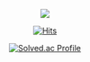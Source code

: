 <div align="center">

  <!--
**dlwltn0350/dlwltn0350** is a ✨ _special_ ✨ repository because its `README.md` (this file) appears on your GitHub profile.

Here are some ideas to get you started:

- 🔭 I’m currently working on ...
- 🌱 I’m currently learning ...
- 👯 I’m looking to collaborate on ...
- 🤔 I’m looking for help with ...
- 💬 Ask me about ...
- 📫 How to reach me: ...
- 😄 Pronouns: ...
- ⚡ Fun fact: ...
-->

[<img src="https://img.shields.io/badge/Gmail-EA4335.svg?style=for-the-badge&logo=Gmail&logoColor=white"/>](mailto:dlwltn0350@gmail.com)
 
[![Hits](https://hits.seeyoufarm.com/api/count/incr/badge.svg?url=https%3A%2F%2Fgithub.com%2F)](https://hits.seeyoufarm.com)                    

 
<!--   ![Anurag's GitHub stats](https://github-readme-stats.vercel.app/api?username=dlwltn0350&show_icons=true&theme=radical) 
    <br /> -->

  [![Solved.ac Profile](http://mazassumnida.wtf/api/v2/generate_badge?boj=dlwltn0350)](https://solved.ac/dlwltn0350/)
  
</div>
